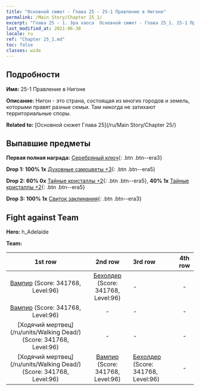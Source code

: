 ```yaml
---
title: "Основной сюжет - Глава 25 - 25-1 Правление в Нигоне"
permalink: /Main Story/Chapter 25_1/
excerpt: "Глава 25 - 1. Эра хаоса  Основной сюжет - Глава 25_1. 25-1 Правление в Нигоне"
last_modified_at: 2021-06-30
locale: ru
ref: "Chapter 25_1.md"
toc: false
classes: wide
---
```


## Подробности

 **Имя:** 25-1 Правление в Нигоне

 **Описание:** Нигон - это страна, состоящая из многих городов и земель, которыми правят разные семьи. Там никогда не затихают территориальные споры.

 **Related to:** [Основной сюжет Глава 25](/ru/Main Story/Chapter 25/)

## Выпавшие предметы

 **Первая полная награда:** [Серебряный ключ](/ItemsRU/con_693/){: .btn .btn--era3}

 **Drop 1:** **100% 1x** [Духовные самоцветы +3](/ItemsRU/mat_86/){: .btn .btn--era5}

 **Drop 2:** **60% 0x** [Тайные кристаллы +2](/ItemsRU/mat_80/){: .btn .btn--era5}, **40% 1x** [Тайные кристаллы +2](/ItemsRU/mat_80/){: .btn .btn--era5}

 **Drop 3:** **100% 1x** [Свиток заклинания](/ItemsRU/con_694/){: .btn .btn--era3}


## Fight against Team
 **Hero:** h_Adelaide

 **Team:**


  | 1st row | 2nd row | 3rd row | 4th row |
  |:----:|:----:|:----|:----:|
  | [Вампир](/ru/units/Vampire/) (Score: 341768, Level:96)  | [Бехолдер](/ru/units/Beholder/) (Score: 341768, Level:96)  | - | - |
  | [Вампир](/ru/units/Vampire/) (Score: 341768, Level:96)  | - | - | - |
  | [Ходячий мертвец](/ru/units/Walking Dead/) (Score: 341768, Level:96)  | - | - | - |
  | [Ходячий мертвец](/ru/units/Walking Dead/) (Score: 341768, Level:96)  | [Вампир](/ru/units/Vampire/) (Score: 341768, Level:96)  | [Бехолдер](/ru/units/Beholder/) (Score: 341768, Level:96)  | - |


